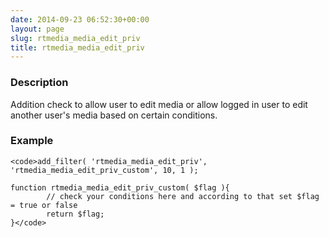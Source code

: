 ```yaml
---
date: 2014-09-23 06:52:30+00:00
layout: page
slug: rtmedia_media_edit_priv
title: rtmedia_media_edit_priv
---
```


### Description


Addition check to allow user to edit media or allow logged in user to edit another user's media based on certain conditions.


### Example



    
    <code>add_filter( 'rtmedia_media_edit_priv', 'rtmedia_media_edit_priv_custom', 10, 1 );
    
    function rtmedia_media_edit_priv_custom( $flag ){
            // check your conditions here and according to that set $flag = true or false
            return $flag;
    }</code>
